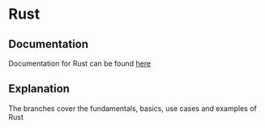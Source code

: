 # Rust

## Documentation
Documentation for Rust can be found <a href="https://www.rust-lang.org/">here</a>

## Explanation
The branches cover the fundamentals, basics, use cases and examples of Rust

